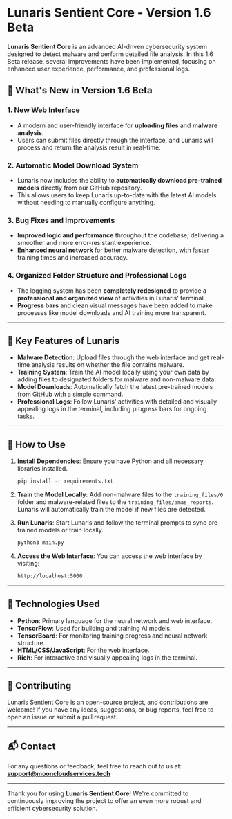 # **Lunaris Sentient Core - Version 1.6 Beta**

**Lunaris Sentient Core** is an advanced AI-driven cybersecurity system designed to detect malware and perform detailed file analysis. In this 1.6 Beta release, several improvements have been implemented, focusing on enhanced user experience, performance, and professional logs.

## 🌟 **What's New in Version 1.6 Beta**

### **1. New Web Interface**
- A modern and user-friendly interface for **uploading files** and **malware analysis**.
- Users can submit files directly through the interface, and Lunaris will process and return the analysis result in real-time.

### **2. Automatic Model Download System**
- Lunaris now includes the ability to **automatically download pre-trained models** directly from our GitHub repository. 
- This allows users to keep Lunaris up-to-date with the latest AI models without needing to manually configure anything.

### **3. Bug Fixes and Improvements**
- **Improved logic and performance** throughout the codebase, delivering a smoother and more error-resistant experience.
- **Enhanced neural network** for better malware detection, with faster training times and increased accuracy.

### **4. Organized Folder Structure and Professional Logs**
- The logging system has been **completely redesigned** to provide a **professional and organized view** of activities in Lunaris' terminal.
- **Progress bars** and clean visual messages have been added to make processes like model downloads and AI training more transparent.

---

## 🎯 **Key Features of Lunaris**

- **Malware Detection**: Upload files through the web interface and get real-time analysis results on whether the file contains malware.
- **Training System**: Train the AI model locally using your own data by adding files to designated folders for malware and non-malware data.
- **Model Downloads**: Automatically fetch the latest pre-trained models from GitHub with a simple command.
- **Professional Logs**: Follow Lunaris' activities with detailed and visually appealing logs in the terminal, including progress bars for ongoing tasks.

---

## 🚀 **How to Use**

1. **Install Dependencies**:
   Ensure you have Python and all necessary libraries installed.
   ```bash
   pip install -r requirements.txt
   ```

2. **Train the Model Locally**:
   Add non-malware files to the `training_files/0` folder and malware-related files to the `training_files/amas_reports`. Lunaris will automatically train the model if new files are detected.

3. **Run Lunaris**:
   Start Lunaris and follow the terminal prompts to sync pre-trained models or train locally.
   ```bash
   python3 main.py
   ```

4. **Access the Web Interface**:
   You can access the web interface by visiting:
   ```bash
   http://localhost:5000
   ```

---

## 🔧 **Technologies Used**

- **Python**: Primary language for the neural network and web interface.
- **TensorFlow**: Used for building and training AI models.
- **TensorBoard**: For monitoring training progress and neural network structure.
- **HTML/CSS/JavaScript**: For the web interface.
- **Rich**: For interactive and visually appealing logs in the terminal.

---

## 📢 **Contributing**

Lunaris Sentient Core is an open-source project, and contributions are welcome! If you have any ideas, suggestions, or bug reports, feel free to open an issue or submit a pull request.

---

## 📬 **Contact**

For any questions or feedback, feel free to reach out to us at: **support@mooncloudservices.tech**

---

Thank you for using **Lunaris Sentient Core**! We're committed to continuously improving the project to offer an even more robust and efficient cybersecurity solution.
